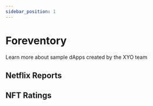 ```yaml
---
sidebar_position: 1
---
```

# Foreventory
Learn more about sample dApps created by the XYO team

## Netflix Reports

## NFT Ratings
